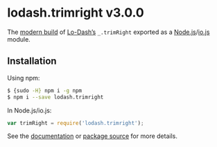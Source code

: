 # lodash.trimright v3.0.0

The [modern build](https://github.com/lodash/lodash/wiki/Build-Differences) of [Lo-Dash’s](https://lodash.com/) `_.trimRight` exported as a [Node.js](http://nodejs.org/)/[io.js](https://iojs.org/) module.

## Installation

Using npm:

```bash
$ {sudo -H} npm i -g npm
$ npm i --save lodash.trimright
```

In Node.js/io.js:

```js
var trimRight = require('lodash.trimright');
```

See the [documentation](https://lodash.com/docs#trimRight) or [package source](https://github.com/lodash/lodash/blob/3.0.0-npm-packages/lodash.trimright) for more details.
